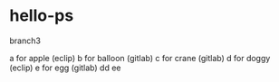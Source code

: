 # hello-ps
branch3

a for apple (eclip)
b for balloon (gitlab)
c for crane (gitlab)
d for doggy (eclip)
e for egg (gitlab) dd ee
